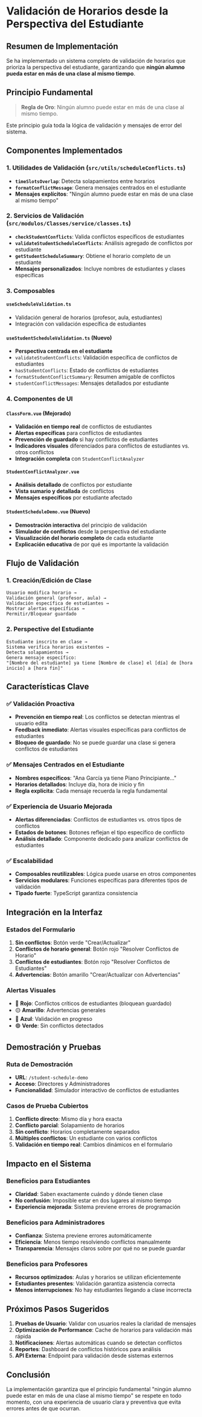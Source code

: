 # Validación de Horarios desde la Perspectiva del Estudiante

## Resumen de Implementación

Se ha implementado un sistema completo de validación de horarios que prioriza la perspectiva del estudiante, garantizando que **ningún alumno pueda estar en más de una clase al mismo tiempo**.

## Principio Fundamental

> **Regla de Oro**: Ningún alumno puede estar en más de una clase al mismo tiempo.

Este principio guía toda la lógica de validación y mensajes de error del sistema.

## Componentes Implementados

### 1. Utilidades de Validación (`src/utils/scheduleConflicts.ts`)

- **`timeSlotsOverlap`**: Detecta solapamientos entre horarios
- **`formatConflictMessage`**: Genera mensajes centrados en el estudiante
- **Mensajes explícitos**: "Ningún alumno puede estar en más de una clase al mismo tiempo"

### 2. Servicios de Validación (`src/modulos/Classes/service/classes.ts`)

- **`checkStudentConflicts`**: Valida conflictos específicos de estudiantes
- **`validateStudentScheduleConflicts`**: Análisis agregado de conflictos por estudiante
- **`getStudentScheduleSummary`**: Obtiene el horario completo de un estudiante
- **Mensajes personalizados**: Incluye nombres de estudiantes y clases específicas

### 3. Composables

#### `useScheduleValidation.ts`

- Validación general de horarios (profesor, aula, estudiantes)
- Integración con validación específica de estudiantes

#### `useStudentScheduleValidation.ts` (Nuevo)

- **Perspectiva centrada en el estudiante**
- `validateStudentConflicts`: Validación específica de conflictos de estudiantes
- `hasStudentConflicts`: Estado de conflictos de estudiantes
- `formatStudentConflictSummary`: Resumen amigable de conflictos
- `studentConflictMessages`: Mensajes detallados por estudiante

### 4. Componentes de UI

#### `ClassForm.vue` (Mejorado)

- **Validación en tiempo real** de conflictos de estudiantes
- **Alertas específicas** para conflictos de estudiantes
- **Prevención de guardado** si hay conflictos de estudiantes
- **Indicadores visuales** diferenciados para conflictos de estudiantes vs. otros conflictos
- **Integración completa** con `StudentConflictAnalyzer`

#### `StudentConflictAnalyzer.vue`

- **Análisis detallado** de conflictos por estudiante
- **Vista sumario y detallada** de conflictos
- **Mensajes específicos** por estudiante afectado

#### `StudentScheduleDemo.vue` (Nuevo)

- **Demostración interactiva** del principio de validación
- **Simulador de conflictos** desde la perspectiva del estudiante
- **Visualización del horario completo** de cada estudiante
- **Explicación educativa** de por qué es importante la validación

## Flujo de Validación

### 1. Creación/Edición de Clase

```
Usuario modifica horario →
Validación general (profesor, aula) →
Validación específica de estudiantes →
Mostrar alertas específicas →
Permitir/Bloquear guardado
```

### 2. Perspective del Estudiante

```
Estudiante inscrito en clase →
Sistema verifica horarios existentes →
Detecta solapamientos →
Genera mensaje específico:
"[Nombre del estudiante] ya tiene [Nombre de clase] el [día] de [hora inicio] a [hora fin]"
```

## Características Clave

### ✅ Validación Proactiva

- **Prevención en tiempo real**: Los conflictos se detectan mientras el usuario edita
- **Feedback inmediato**: Alertas visuales específicas para conflictos de estudiantes
- **Bloqueo de guardado**: No se puede guardar una clase si genera conflictos de estudiantes

### ✅ Mensajes Centrados en el Estudiante

- **Nombres específicos**: "Ana García ya tiene Piano Principiante..."
- **Horarios detallados**: Incluye día, hora de inicio y fin
- **Regla explícita**: Cada mensaje recuerda la regla fundamental

### ✅ Experiencia de Usuario Mejorada

- **Alertas diferenciadas**: Conflictos de estudiantes vs. otros tipos de conflictos
- **Estados de botones**: Botones reflejan el tipo específico de conflicto
- **Análisis detallado**: Componente dedicado para analizar conflictos de estudiantes

### ✅ Escalabilidad

- **Composables reutilizables**: Lógica puede usarse en otros componentes
- **Servicios modulares**: Funciones específicas para diferentes tipos de validación
- **Tipado fuerte**: TypeScript garantiza consistencia

## Integración en la Interfaz

### Estados del Formulario

1. **Sin conflictos**: Botón verde "Crear/Actualizar"
2. **Conflictos de horario general**: Botón rojo "Resolver Conflictos de Horario"
3. **Conflictos de estudiantes**: Botón rojo "Resolver Conflictos de Estudiantes"
4. **Advertencias**: Botón amarillo "Crear/Actualizar con Advertencias"

### Alertas Visuales

- 🔴 **Rojo**: Conflictos críticos de estudiantes (bloquean guardado)
- 🟡 **Amarillo**: Advertencias generales
- 🔵 **Azul**: Validación en progreso
- 🟢 **Verde**: Sin conflictos detectados

## Demostración y Pruebas

### Ruta de Demostración

- **URL**: `/student-schedule-demo`
- **Acceso**: Directores y Administradores
- **Funcionalidad**: Simulador interactivo de conflictos de estudiantes

### Casos de Prueba Cubiertos

1. **Conflicto directo**: Mismo día y hora exacta
2. **Conflicto parcial**: Solapamiento de horarios
3. **Sin conflicto**: Horarios completamente separados
4. **Múltiples conflictos**: Un estudiante con varios conflictos
5. **Validación en tiempo real**: Cambios dinámicos en el formulario

## Impacto en el Sistema

### Beneficios para Estudiantes

- **Claridad**: Saben exactamente cuándo y dónde tienen clase
- **No confusión**: Imposible estar en dos lugares al mismo tiempo
- **Experiencia mejorada**: Sistema previene errores de programación

### Beneficios para Administradores

- **Confianza**: Sistema previene errores automáticamente
- **Eficiencia**: Menos tiempo resolviendo conflictos manualmente
- **Transparencia**: Mensajes claros sobre por qué no se puede guardar

### Beneficios para Profesores

- **Recursos optimizados**: Aulas y horarios se utilizan eficientemente
- **Estudiantes presentes**: Validación garantiza asistencia correcta
- **Menos interrupciones**: No hay estudiantes llegando a clase incorrecta

## Próximos Pasos Sugeridos

1. **Pruebas de Usuario**: Validar con usuarios reales la claridad de mensajes
2. **Optimización de Performance**: Cache de horarios para validación más rápida
3. **Notificaciones**: Alertas automáticas cuando se detectan conflictos
4. **Reportes**: Dashboard de conflictos históricos para análisis
5. **API Externa**: Endpoint para validación desde sistemas externos

## Conclusión

La implementación garantiza que el principio fundamental "ningún alumno puede estar en más de una clase al mismo tiempo" se respete en todo momento, con una experiencia de usuario clara y preventiva que evita errores antes de que ocurran.
